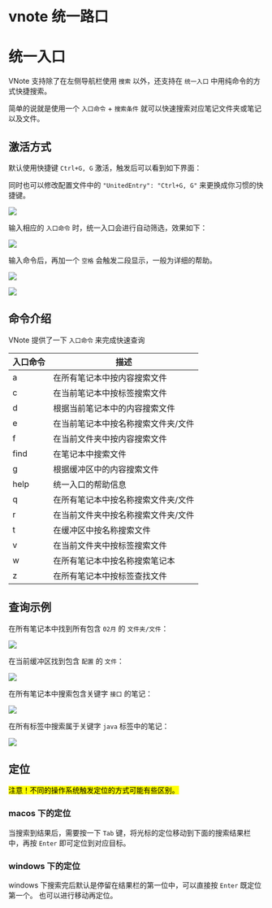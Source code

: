 # vnote 统一路口
# 统一入口[](http://app.vnote.fun/zh_cn/#!docs/%E7%94%A8%E6%88%B7/%E7%BB%9F%E4%B8%80%E5%85%A5%E5%8F%A3.md#toc_0)

VNote 支持除了在左侧导航栏使用 `搜索` 以外，还支持在 `统一入口` 中用纯命令的方式快捷搜索。

简单的说就是使用一个 `入口命令` + `搜索条件` 就可以快速搜索对应笔记文件夹或笔记以及文件。

## 激活方式[](http://app.vnote.fun/zh_cn/#!docs/%E7%94%A8%E6%88%B7/%E7%BB%9F%E4%B8%80%E5%85%A5%E5%8F%A3.md#toc_1)

默认使用快捷键 `Ctrl+G, G` 激活，触发后可以看到如下界面：

同时也可以修改配置文件中的 `"UnitedEntry": "Ctrl+G, G"` 来更换成你习惯的快捷键。

![](vx_images/39130313236536.png)

输入相应的 `入口命令` 时，统一入口会进行自动筛选，效果如下：

![](vx_images/30080313255295.png)

输入命令后，再加一个 `空格` 会触发二段显示，一般为详细的帮助。

![](vx_images/23030313257793.png)

![](vx_images/13990313260189.png)

## 命令介绍[](http://app.vnote.fun/zh_cn/#!docs/%E7%94%A8%E6%88%B7/%E7%BB%9F%E4%B8%80%E5%85%A5%E5%8F%A3.md#toc_2)

VNote 提供了一下 `入口命令` 来完成快速查询

| 入口命令 | 描述 |
| --- | --- |
| a | 在所有笔记本中按内容搜索文件 |
| c | 在当前笔记本中按标签搜索文件 |
| d | 根据当前笔记本中的内容搜索文件 |
| e | 在当前笔记本中按名称搜索文件夹/文件 |
| f | 在当前文件夹中按内容搜索文件 |
| find | 在笔记本中搜索文件 |
| g | 根据缓冲区中的内容搜索文件 |
| help | 统一入口的帮助信息 |
| q | 在所有笔记本中按名称搜索文件夹/文件 |
| r | 在当前文件夹中按名称搜索文件夹/文件 |
| t | 在缓冲区中按名称搜索文件 |
| v | 在当前文件夹中按标签搜索文件 |
| w | 在所有笔记本中按名称搜索笔记本 |
| z | 在所有笔记本中按标签查找文件 |

## 查询示例[](http://app.vnote.fun/zh_cn/#!docs/%E7%94%A8%E6%88%B7/%E7%BB%9F%E4%B8%80%E5%85%A5%E5%8F%A3.md#toc_3)

在所有笔记本中找到所有包含 `02月` 的 `文件夹/文件`：

![](vx_images/6950313242309.png)

在当前缓冲区找到包含 `配置` 的 `文件`：

![](vx_images/599890213246555.png)

在所有笔记本中搜索包含关键字 `接口` 的笔记：

![](vx_images/592850213250000.png)

在所有标签中搜索属于关键字 `java` 标签中的笔记：

![](vx_images/581650213257331.png)

## 定位[](http://app.vnote.fun/zh_cn/#!docs/%E7%94%A8%E6%88%B7/%E7%BB%9F%E4%B8%80%E5%85%A5%E5%8F%A3.md#toc_4)

<mark>注意！不同的操作系统触发定位的方式可能有些区别。</mark>

### macos 下的定位[](http://app.vnote.fun/zh_cn/#!docs/%E7%94%A8%E6%88%B7/%E7%BB%9F%E4%B8%80%E5%85%A5%E5%8F%A3.md#toc_5)

当搜索到结果后，需要按一下 `Tab` 键，将光标的定位移动到下面的搜索结果栏中，再按 `Enter` 即可定位到对应目标。

### windows 下的定位[](http://app.vnote.fun/zh_cn/#!docs/%E7%94%A8%E6%88%B7/%E7%BB%9F%E4%B8%80%E5%85%A5%E5%8F%A3.md#toc_6)

windows 下搜索完后默认是停留在结果栏的第一位中，可以直接按 `Enter` 既定位第一个。 也可以进行移动再定位。